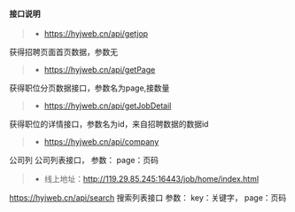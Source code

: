 #### 接口说明

>* https://hyjweb.cn/api/getjop

获得招聘页面首页数据，参数无

>* https://hyjweb.cn/api/getPage

获得职位分页数据接口，参数名为page,接数量

>* https://hyjweb.cn/api/getJobDetail

获得职位的详情接口，参数名为id，来自招聘数据的数据id

>* https://hyjweb.cn/api/company

公司列 公司列表接口， 参数： page：页码

>* 线上地址：http://119.29.85.245:16443/job/home/index.html

https://hyjweb.cn/api/search  搜索列表接口 参数： key：关键字， page：页码
